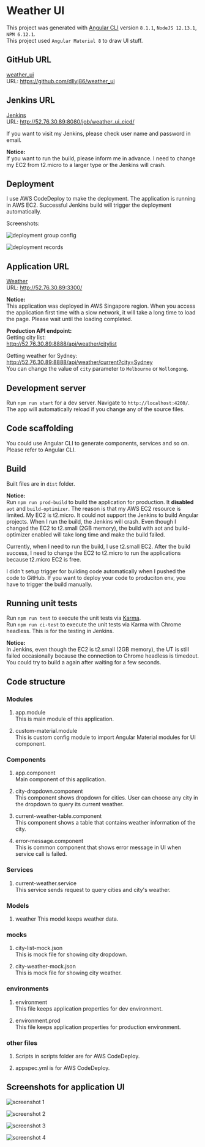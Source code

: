 # Weather UI

This project was generated with [Angular CLI](https://github.com/angular/angular-cli) version `8.1.1`, `NodeJS 12.13.1`, `NPM 6.12.1`.  
This project used `Angular Material 8` to draw UI stuff.

## GitHub URL

[weather_ui](https://github.com/dllyj86/weather_ui)  
URL: <https://github.com/dllyj86/weather_ui>

## Jenkins URL

[Jenkins](http://52.76.30.89:8080/job/weather_ui_cicd/)  
URL: <http://52.76.30.89:8080/job/weather_ui_cicd/>

If you want to visit my Jenkins, please check user name and password in email.

**Notice:**  
If you want to run the build, please inform me in advance. I need to change my EC2 from t2.micro to a larger type or the Jenkins will crash.

## Deployment

I use AWS CodeDeploy to make the deployment. The application is running in AWS EC2. Successful Jenkins build will trigger the deployment automatically.

Screenshots:  

![deployment group config](https://jimmy-demo-static-files.s3-ap-southeast-1.amazonaws.com/codedeploy-1.PNG)

![deployment records](https://jimmy-demo-static-files.s3-ap-southeast-1.amazonaws.com/codedeploy-2.PNG)

## Application URL

[Weather](http://52.76.30.89:3300/)  
URL: <http://52.76.30.89:3300/>

**Notice:**  
This application was deployed in AWS Singapore region. When you access the application first time with a slow network, it will take a long time to load the page. Please wait until the loading completed.

**Production API endpoint:**  
Getting city list:  
<http://52.76.30.89:8888/api/weather/citylist>

Getting weather for Sydney:  
<http://52.76.30.89:8888/api/weather/current?city=Sydney>  
You can change the value of `city` parameter to `Melbourne` or `Wollongong`.

## Development server

Run `npm run start` for a dev server. Navigate to `http://localhost:4200/`. The app will automatically reload if you change any of the source files.

## Code scaffolding

You could use Angular CLI to generate components, services and so on. Please refer to Angular CLI.

## Build

Built files are in `dist` folder.

**Notice:**  
Run `npm run prod-build` to build the application for production. It **disabled** `aot` and `build-optimizer`. The reason is that my AWS EC2 resource is limited. My EC2 is t2.micro. It could not support the Jenkins to build Angular projects. When I run the build, the Jenkins will crash. Even though I changed the EC2 to t2.small (2GB memory), the build with aot and build-optimizer enabled will take long time and make the build failed.

Currently, when I need to run the build, I use t2.small EC2. After the build success, I need to change the EC2 to t2.micro to run the applications because t2.micro EC2 is free.

I didn't setup trigger for building code automatically when I pushed the code to GitHub. If you want to deploy your code to produciton env, you have to trigger the build manually.

## Running unit tests

Run `npm run test` to execute the unit tests via [Karma](https://karma-runner.github.io).  
Run `npm run ci-test` to execute the unit tests via Karma with Chrome headless. This is for the testing in Jenkins.  

**Notice:**  
In Jenkins, even though the EC2 is t2.small (2GB memory), the UT is still failed occasionally because the connection to Chrome headless is timedout. You could try to build a again after waiting for a few seconds.

## Code structure

### Modules

1. app.module  
This is main module of this application.

2. custom-material.module  
This is custom config module to import Angular Material modules for UI component.

### Components

1. app.component  
Main component of this application.

2. city-dropdown.component  
This component shows dropdown for cities. User can choose any city in the dropdown to query its current weather.  

3. current-weather-table.component  
This component shows a table that contains weather information of the city.

4. error-message.component  
This is common component that shows error message in UI when service call is failed.

### Services

1. current-weather.service  
This service sends request to query cities and city's weather.

### Models

1. weather
This model keeps weather data.

### mocks

1. city-list-mock.json  
This is mock file for showing city dropdown.

2. city-weather-mock.json  
This is mock file for showing city weather.

### environments

1. environment  
This file keeps application properties for dev environment.

2. environment.prod  
This file keeps application properties for production environment.

### other files

1. Scripts in scripts folder are for AWS CodeDeploy.  

2. appspec.yml is for AWS CodeDeploy.

## Screenshots for application UI

![screenshot 1](https://jimmy-demo-static-files.s3-ap-southeast-1.amazonaws.com/weather+ui+1.PNG)

![screenshot 2](https://jimmy-demo-static-files.s3-ap-southeast-1.amazonaws.com/weather+ui+2.PNG)

![screenshot 3](https://jimmy-demo-static-files.s3-ap-southeast-1.amazonaws.com/weather+ui+3.PNG)

![screenshot 4](https://jimmy-demo-static-files.s3-ap-southeast-1.amazonaws.com/weather+ui+4.PNG)
